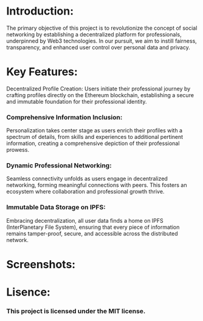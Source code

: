 # Introduction:
The primary objective of this project is to revolutionize the concept of social networking by establishing a decentralized platform for professionals, underpinned by Web3 technologies. In our pursuit, we aim to instill fairness, transparency, and enhanced user control over personal data and privacy.

# Key Features: 
 Decentralized Profile Creation:
 Users initiate their professional journey by crafting profiles directly on the Ethereum blockchain, establishing a secure and immutable foundation for their professional identity.
 
  ### Comprehensive Information Inclusion:
 Personalization takes center stage as users enrich their profiles with a spectrum of details, from skills and experiences to additional pertinent information, creating a comprehensive depiction of their professional prowess.
 
### Dynamic Professional Networking:
Seamless connectivity unfolds as users engage in decentralized networking, forming meaningful connections with peers. This fosters an ecosystem where collaboration and professional growth thrive.

### Immutable Data Storage on IPFS:
Embracing decentralization, all user data finds a home on IPFS (InterPlanetary File System), ensuring that every piece of information remains tamper-proof, secure, and accessible across the distributed network.

# Screenshots:

# Lisence:
### This project is licensed under the MIT license.


